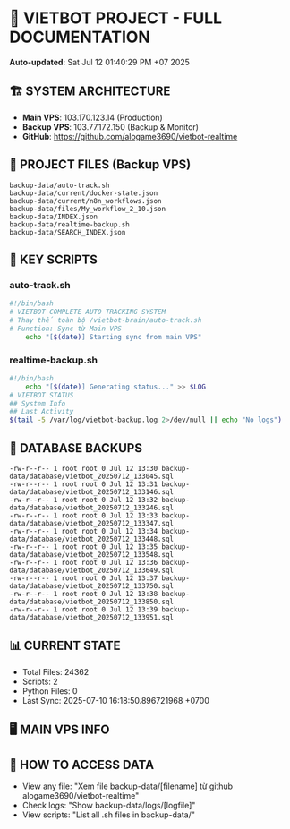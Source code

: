 # 🤖 VIETBOT PROJECT - FULL DOCUMENTATION
**Auto-updated**: Sat Jul 12 01:40:29 PM +07 2025

## 🏗️ SYSTEM ARCHITECTURE
- **Main VPS**: 103.170.123.14 (Production)
- **Backup VPS**: 103.77.172.150 (Backup & Monitor)
- **GitHub**: https://github.com/alogame3690/vietbot-realtime

## 📁 PROJECT FILES (Backup VPS)
```
backup-data/auto-track.sh
backup-data/current/docker-state.json
backup-data/current/n8n_workflows.json
backup-data/files/My_workflow_2_10.json
backup-data/INDEX.json
backup-data/realtime-backup.sh
backup-data/SEARCH_INDEX.json
```

## 🔧 KEY SCRIPTS
### auto-track.sh
```bash
#!/bin/bash
# VIETBOT COMPLETE AUTO TRACKING SYSTEM
# Thay thế toàn bộ /vietbot-brain/auto-track.sh
# Function: Sync từ Main VPS
    echo "[$(date)] Starting sync from main VPS"
```
### realtime-backup.sh
```bash
#!/bin/bash
    echo "[$(date)] Generating status..." >> $LOG
# VIETBOT STATUS
## System Info
## Last Activity
$(tail -5 /var/log/vietbot-backup.log 2>/dev/null || echo "No logs")
```

## 💾 DATABASE BACKUPS
```
-rw-r--r-- 1 root root 0 Jul 12 13:30 backup-data/database/vietbot_20250712_133045.sql
-rw-r--r-- 1 root root 0 Jul 12 13:31 backup-data/database/vietbot_20250712_133146.sql
-rw-r--r-- 1 root root 0 Jul 12 13:32 backup-data/database/vietbot_20250712_133246.sql
-rw-r--r-- 1 root root 0 Jul 12 13:33 backup-data/database/vietbot_20250712_133347.sql
-rw-r--r-- 1 root root 0 Jul 12 13:34 backup-data/database/vietbot_20250712_133448.sql
-rw-r--r-- 1 root root 0 Jul 12 13:35 backup-data/database/vietbot_20250712_133548.sql
-rw-r--r-- 1 root root 0 Jul 12 13:36 backup-data/database/vietbot_20250712_133649.sql
-rw-r--r-- 1 root root 0 Jul 12 13:37 backup-data/database/vietbot_20250712_133750.sql
-rw-r--r-- 1 root root 0 Jul 12 13:38 backup-data/database/vietbot_20250712_133850.sql
-rw-r--r-- 1 root root 0 Jul 12 13:39 backup-data/database/vietbot_20250712_133951.sql
```

## 📊 CURRENT STATE
- Total Files: 24362
- Scripts: 2
- Python Files: 0
- Last Sync: 2025-07-10 16:18:50.896721968 +0700

## 🖥️ MAIN VPS INFO


## 🚨 HOW TO ACCESS DATA
- View any file: "Xem file backup-data/[filename] từ github alogame3690/vietbot-realtime"
- Check logs: "Show backup-data/logs/[logfile]"
- View scripts: "List all .sh files in backup-data/"
